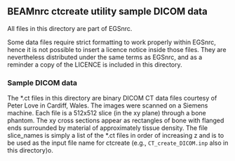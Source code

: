 ## BEAMnrc ctcreate utility sample DICOM data

All files in this directory are part of EGSnrc.

Some data files require strict formatting to work properly within EGSnrc, hence
it is not possible to insert a licence notice inside those files. They are
nevertheless distributed under the same terms as EGSnrc, and as a reminder a
copy of the LICENCE is included in this directory.

### Sample DICOM data

The *.ct files in this directory are binary DICOM CT data files courtesy of
Peter Love in Cardiff, Wales.  The images were scanned on a Siemens machine.
Each file is a 512x512 slice (in the xy plane) through a bone phantom. The
xy cross sections appear as rectangles of bone with flanged ends surrounded
by material of approximately tissue density. The file slice_names is simply
a list of the *.ct files in order of increasing z and is to be used as the
input file name for ctcreate (e.g., `CT_create_DICOM.inp` also in this
directory)o.